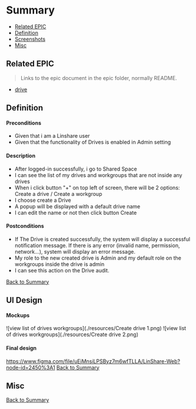# Summary

* [Related EPIC](#related-epic)
* [Definition](#definition)
* [Screenshots](#screenshots)
* [Misc](#misc)

## Related EPIC

> Links to the epic document in the epic folder, normally README.

* [drive](./README.md)

## Definition

#### Preconditions
*  Given that i am a Linshare user 
*  Given that the functionality of Drives is enabled in Admin setting
#### Description
*  After logged-in successfully, i go to Shared Space 
*  I can see the list of my drives and workgroups that are not inside any drives 
*  When i  click button "+" on top left of screen, there will be 2 options: Create a drive / Create a workgroup
*  I choose create a Drive 
*  A popup will be displayed with a default drive name 
*  I can edit the name or not then click button Create  
#### Postconditions
*  If The Drive is created successfully, the system will display a successful notification message. If there is any error (invalid name, permission, network...), system will display an error message.
*  My role to the new created drive is Admin and my default role on the workgroups inside the drive is admin 
*  I can see this action on the Drive audit.

[Back to Summary](#summary)

## UI Design

#### Mockups
![view list of drives workgroups](./resources/Create drive 1.png)
![view list of drives workgroups](./resources/Create drive 2.png)

#### Final design
https://www.figma.com/file/uEjMnsiLPSByz7m6wfTLLA/LinShare-Web?node-id=2450%3A1
[Back to Summary](#summary)
## Misc

[Back to Summary](#summary)
